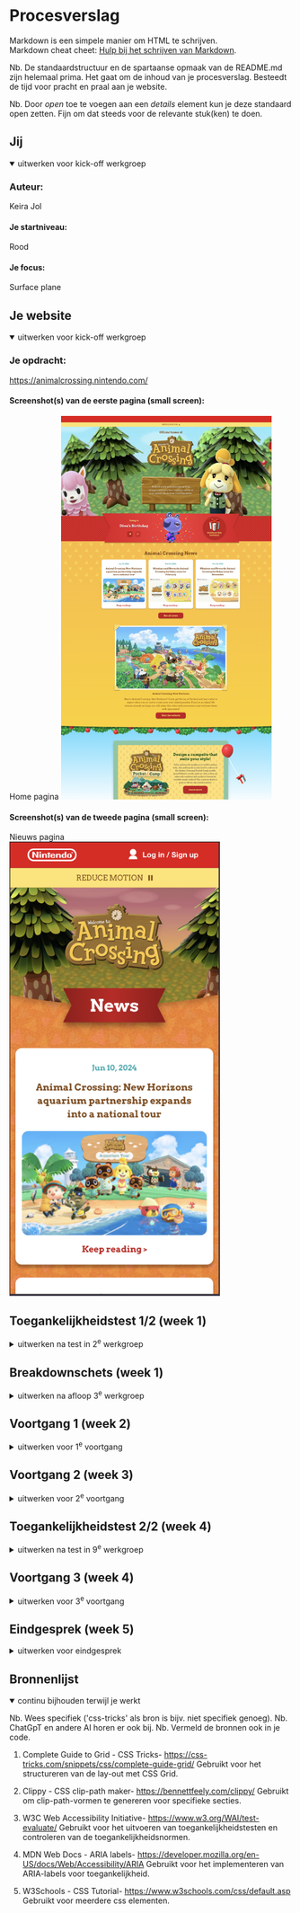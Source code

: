 # Procesverslag
Markdown is een simpele manier om HTML te schrijven.  
Markdown cheat cheet: [Hulp bij het schrijven van Markdown](https://github.com/adam-p/markdown-here/wiki/Markdown-Cheatsheet).

Nb. De standaardstructuur en de spartaanse opmaak van de README.md zijn helemaal prima. Het gaat om de inhoud van je procesverslag. Besteedt de tijd voor pracht en praal aan je website.

Nb. Door *open* toe te voegen aan een *details* element kun je deze standaard open zetten. Fijn om dat steeds voor de relevante stuk(ken) te doen.





## Jij

<details open>
  <summary>uitwerken voor kick-off werkgroep</summary>

  ### Auteur:
  Keira Jol

  #### Je startniveau:
  Rood

  #### Je focus:
  Surface plane
 
</details>





## Je website

<details open>
  <summary>uitwerken voor kick-off werkgroep</summary>

  ### Je opdracht:
  https://animalcrossing.nintendo.com/

  #### Screenshot(s) van de eerste pagina (small screen): 
  Home pagina 
  <img src="ReadMe-Images/AnimalCrossing-home-OG.png" width="375px" alt="Animal Crossing homepage screenshot">

  #### Screenshot(s) van de tweede pagina (small screen):
  Nieuws pagina  
  <img src="ReadMe-Images/AnimalCrossing-news-OG.png" width="375px" alt="Animal Crossing news page screenshot">
 
</details>



## Toegankelijkheidstest 1/2 (week 1)

<details>
  <summary>uitwerken na test in 2<sup>e</sup> werkgroep</summary>

  ### Bevindingen
  Lijst met je bevindingen die in de test naar voren kwamen:
  - Tekst contrast niet overal voldoende (bijvoorbeeld witte tekst op een lichte achtergrond).
  - Niet elke afbeelding heeft een alt tekst.
  - Volgorde van klikken is niet altijd logisch.
  

</details>



## Breakdownschets (week 1)

<details>
  <summary>uitwerken na afloop 3<sup>e</sup> werkgroep</summary>

  ### de hele pagina: 
  <img src="ReadMe-Images/BreakdownSchets-AnimalCrossing.png" width="375px" alt="breakdown van de hele pagina">

</details>





## Voortgang 1 (week 2)

<details>
  <summary>uitwerken voor 1<sup>e</sup> voortgang</summary>

  ### Stand van zaken
  hier dit ging goed & dit was lastig (neem ook screenshots op van delen van je website en code)
  Ik was eerst bezig met de html dat kon ik best goed al indelen. Opzich ging alles wel goed maar ik had nog wel moeite met css selectors. Waardoor ik css code aan het schrijven was maar het werkte niet omdat de selector niet correct was.

  ### Verslag van meeting
  hier na afloop snel de uitkomsten van de meeting vastleggen

  - Ik had nog niet zoveel vragen. Ik was al erg goed opweg hier en had al het begin van de eerste pagina. 

</details>





## Voortgang 2 (week 3)

<details>
  <summary>uitwerken voor 2<sup>e</sup> voortgang</summary>

  ### Stand van zaken
  hier dit ging goed & dit was lastig (neem ook screenshots op van delen van je website en code)
  Ik was al best ver met de Home pagina. Ik had een paar problemen waar ik zelf niet uit kom. ik wou namelijk dat een section een rode einde had maar dat krijg ik niet voor elkaar. 
  Ik krijg bij section 1 in de main waar de kado img instaat krijg ik de button niet volledig rond.


  ### Verslag van meeting
  hier na afloop snel de uitkomsten van de meeting vastleggen

  - Problem: Ronde einde voor een section.
  Ik ben geholpen door de studentassisten.
  oplossing:
  Ik moest gebruik maken van clip path alleen als ik dat gebruikte werd de section erg klein. Waardoor ik een div heb gebruikt en daarop heb ik een clip path gemaakt.

  css code:
  main>div:nth-of-type(3) {
    position: relative;
    clip-path: ellipse(65% 60% at 52% 100%);
    background-image: url(Images/green-triangles.png);
    background-color: #01A623;
    height: 20em;
    margin-top: 5em;
}

- Problem: Een button een volledig rondje maken
Oplossing: aspect-ratio: 1;


</details>





## Toegankelijkheidstest 2/2 (week 4)

<details>
  <summary>uitwerken na test in 9<sup>e</sup> werkgroep</summary>

  ### Bevindingen
  Lijst met je bevindingen die in de test naar voren kwamen (geef ook aan wat er verbeterd is):
  - de Headings stonden nog niet allemaal goed heb ik aangepast.
  - contrast bij de hover van een button was slecht tekst was erg onduidelijk.
  - Geen duidelijke alt teksten. 
  - Bij voice over skipte het soms een link.
  - 

</details>





## Voortgang 3 (week 4)

<details>
  <summary>uitwerken voor 3<sup>e</sup> voortgang</summary>

  ### Stand van zaken
  hier dit ging goed & dit was lastig (neem ook screenshots op van delen van je website en code)
  Ik ben al klaar met de website alleen moet het nog toegankelijk gemaakt worden. Een probleem die ik heb is dat ik via een bron een button in een a heb gezet waardoor het met een screenreader er 2 keer overheen ging. Ook zijn de headings nog in de juiste volgorde.

  ### Verslag van meeting
  hier na afloop snel de uitkomsten van de meeting vastleggen

  - Problem: button in een a is niet toegankelijk.
  Oplossing:
  geen button gebruiken maar de a stijlen als een button.
  - problem: datums niet in een een heading maar in een time.

  - Bij de amiibo in een list zetten en niet naast elkaar stijlen.


</details>





## Eindgesprek (week 5)

<details>
  <summary>uitwerken voor eindgesprek</summary>

  ### Je uitkomst - karakteristiek screenshots:

  <img src="ReadMe-Images/SS-eindproduct.png" width="375px" alt="uitkomst opdracht 1">


  ### Dit ging goed/Heb ik geleerd: 
  - Navigatie volgorde aanpassen: De tab-volgorde was niet altijd logisch en het duurde even voordat ik dat goed had.
  - De css selectors, ik gebruikte vooral classes en ids af en toe wel selectors maar ik gebruikte best snel een class waardoor ik nog niet zo goed de selectors kenden. Ik dit bij deze opdracht veel ontwikkeld en snap nu hoe de css selectors werken.

  <img src="readme-images/dummy-plaatje.jpg" width="375px" alt="top">


  ### Dit was lastig/Is niet gelukt:
  Korte omschrijving met plaatjes
  - Navigatie volgorde aanpassen: De tab-volgorde was niet altijd logisch en het duurde even voordat ik dat goed had.

  - ik vond de ronde onderkant krijgen erg lastig en heb ik best veel moeite mee gehad om het goed te krijgen.

  <img src="readme-images/dummy-plaatje.jpg" width="375px" alt="bummer">
</details>





## Bronnenlijst

<details open>
  <summary>continu bijhouden terwijl je werkt</summary>

  Nb. Wees specifiek ('css-tricks' als bron is bijv. niet specifiek genoeg). 
  Nb. ChatGpT en andere AI horen er ook bij.
  Nb. Vermeld de bronnen ook in je code.

1. Complete Guide to Grid - CSS Tricks- https://css-tricks.com/snippets/css/complete-guide-grid/
Gebruikt voor het structureren van de lay-out met CSS Grid.

2. Clippy - CSS clip-path maker- https://bennettfeely.com/clippy/
Gebruikt om clip-path-vormen te genereren voor specifieke secties.

3. W3C Web Accessibility Initiative- https://www.w3.org/WAI/test-evaluate/
Gebruikt voor het uitvoeren van toegankelijkheidstesten en controleren van de toegankelijkheidsnormen.

4. MDN Web Docs - ARIA labels- https://developer.mozilla.org/en-US/docs/Web/Accessibility/ARIA
Gebruikt voor het implementeren van ARIA-labels voor toegankelijkheid.

5. W3Schools - CSS Tutorial- https://www.w3schools.com/css/default.asp
Gebruikt voor meerdere css elementen.

</details>